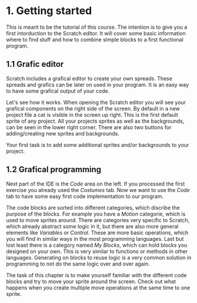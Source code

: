 # 1. Getting started

This is meant to be the tutorial of this course. The intention is to give you a first intorduction to the Scratch editor. It will cover some basic information where to find stuff and how to combine simple blocks to a first functional program.

## 1.1 Grafic editor

Scratch includes a grafical editor to create your own spreads. These spreads and grafics can be later on used in your program. It is an easy way to have some grafical output of your code.

Let's see how it works. When opening the Scratch editor you will see your grafical components on the right side of the screen. By default in a new project file a cat is visible in the screen up right. This is the first default sprite of any project. All your projects sprites as well as the backgrounds, can be seen in the lower right corner. There are also two buttons for adding/creating new sprites and backgrounds.

Your first task is to add some additional sprites and/or backgrounds to your project.

## 1.2 Grafical programming

Next part of the IDE is the *Code* area on the left. If you processed the first exercise you already used the *Costumes* tab. Now we want to use the *Code* tab to have some easy first code implementation to our program.

The code blocks are sorted into different categories, which discribe the purpose of the blocks. For example you have a *Motion* categorie, which is used to move sprites around. There are categories very specific to Scratch, which already abstract some logic in it, but there are also more general elements like *Variables* or *Control*. These are more basic operations, which you will find in similar ways in the most programming languages. Last but lost least there is a category named *My Blocks*, which can hold blocks you designed on your own. This is very similar to functions or methods in other languages. Generating on blocks to reuse logic is a very common solution in programming to not do the same logic over and over again.

The task of this chapter is to make yourself familiar with the different code blocks and try to move your sprite around the screen. Check out what happens when you create multiple move operations at the same time to one sprite.
